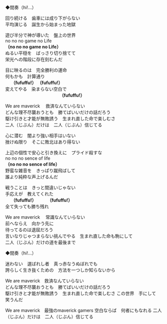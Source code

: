 ◆間奏（hi!…）

回り続ける　歯車には成り下がらない  
平均演じる　誕生から始まった地獄  

遊び半分で神が導いた　盤上の世界  
no no no game no Life  
**（no no no game no Life）**  
ぬるい平穏を　ばっさり切り捨てて  
栄光への階段に存在刻むんだ  

目に映るのは　完全勝利の運命  
何もかも　計算通り　  
　   **（fufuffu!）  （fufuffu!）**  
変えてやる　染まらない空白で  
　　　　　　　　　　　　 **（fufuffu!）**

We are maverick 　救済なんていらない  
どんな理不尽襲おうとも　勝てばいいだけの話だろう  
駆け引きと才能が無敗誘う　生まれ直した命で楽しむさ  
二人（じぶん）だけは　二人（じぶん）信じてる  

心に潜む　闇より強い相手はいない  
挫けぬ限り　そこに敗北はあり得ない  

上辺の個性で安心と引き換えに　プライド殺すな  
no no no sence of life  
**（no no no sence of life）**  
野蛮な雑音を　きっぱり蹴飛ばして  
誰より純粋な声上げるんだ  

戦うことは　きっと間違いじゃない  
手応えが　教えてくれた  
　   **（fufuffu!） 　　 （fufuffu!）**  
全て失っても勝ち残れ  

We are maverick 　常識なんていらない  
前へならえ　向かう先に  
待ってるのは退屈だろう  
言いなりじゃつまらない挑んでやる　生まれ直した命も駒にして  
二人（じぶん）だけの道を最後まで  

◆間奏（hi!…）  

迷わない　選ばれし者　真っ赤なうぬぼれでも  
誇らしく生き抜くための　方法を一つしか知らないから  

We are maverick　救済なんていらない  
どんな理不尽襲おうとも　勝てばいいだけの話だろう  
駆け引きと才能が無敗誘う　生まれ直した命で楽しむさ
この世界　手にして　笑うんだ

We are maverick　最強のmaverick gamers
空白ならば　何者にもなれる
二人（じぶん）だけは　二人（じぶん）信じてる  
